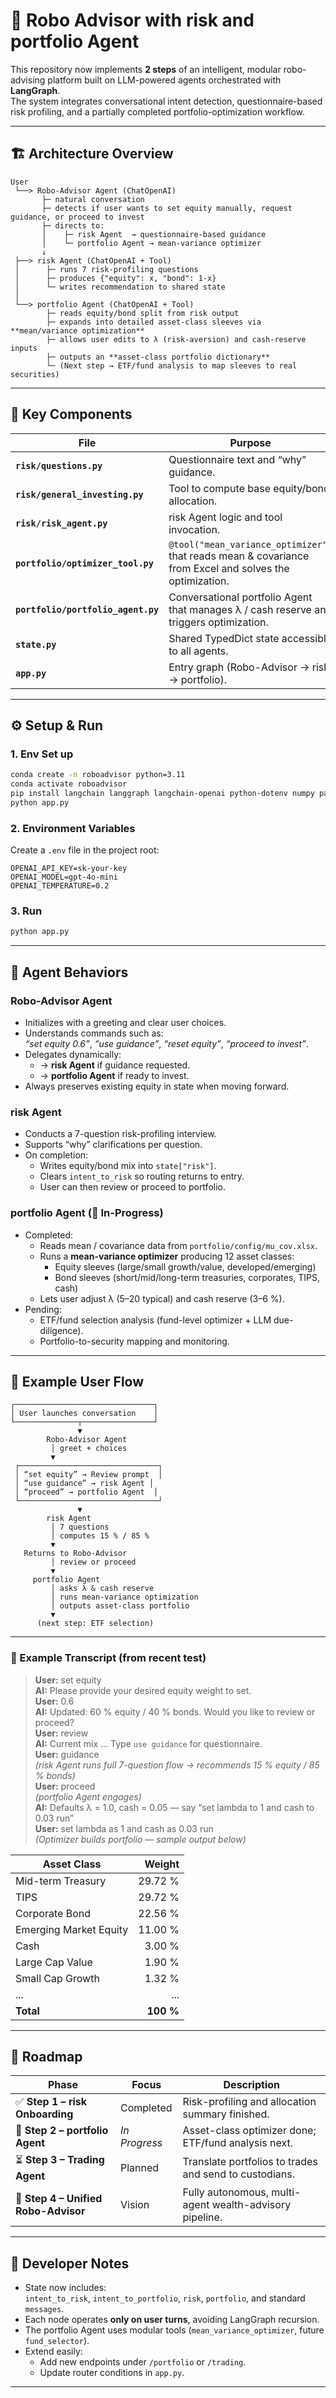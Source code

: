 # 🧠 Robo Advisor with risk and portfolio Agent

This repository now implements **2 steps** of an intelligent, modular robo-advising platform built on
LLM-powered agents orchestrated with **LangGraph**.  
The system integrates conversational intent detection, questionnaire-based risk profiling,
and a partially completed portfolio-optimization workflow.

---

## 🏗 Architecture Overview

```
User
 └──> Robo-Advisor Agent (ChatOpenAI)
       ├─ natural conversation
       ├─ detects if user wants to set equity manually, request guidance, or proceed to invest
       ├─ directs to:
       │    ├─ risk Agent  → questionnaire-based guidance
       │    └─ portfolio Agent → mean-variance optimizer
       ↓
 ├──> risk Agent (ChatOpenAI + Tool)
 │      ├─ runs 7 risk-profiling questions
 │      ├─ produces {"equity": x, "bond": 1-x}
 │      └─ writes recommendation to shared state
 │
 └──> portfolio Agent (ChatOpenAI + Tool)
        ├─ reads equity/bond split from risk output
        ├─ expands into detailed asset-class sleeves via **mean/variance optimization**
        ├─ allows user edits to λ (risk-aversion) and cash-reserve inputs
        ├─ outputs an **asset-class portfolio dictionary**
        └─ (Next step → ETF/fund analysis to map sleeves to real securities)
```

---

## 🧩 Key Components

| File | Purpose |
|------|----------|
| **`risk/questions.py`** | Questionnaire text and “why” guidance. |
| **`risk/general_investing.py`** | Tool to compute base equity/bond allocation. |
| **`risk/risk_agent.py`** | risk Agent logic and tool invocation. |
| **`portfolio/optimizer_tool.py`** | `@tool("mean_variance_optimizer")` that reads mean & covariance from Excel and solves the optimization. |
| **`portfolio/portfolio_agent.py`** | Conversational portfolio Agent that manages λ / cash reserve and triggers optimization. |
| **`state.py`** | Shared TypedDict state accessible to all agents. |
| **`app.py`** | Entry graph (Robo-Advisor → risk → portfolio). |

---

## ⚙️ Setup & Run

### 1. Env Set up
```bash
conda create -n roboadvisor python=3.11
conda activate roboadvisor
pip install langchain langgraph langchain-openai python-dotenv numpy pandas openpyxl
python app.py
```
### 2. Environment Variables
Create a `.env` file in the project root:
```
OPENAI_API_KEY=sk-your-key
OPENAI_MODEL=gpt-4o-mini
OPENAI_TEMPERATURE=0.2
```

### 3. Run
```bash
python app.py
```
---

## 🧠 Agent Behaviors

### Robo-Advisor Agent
- Initializes with a greeting and clear user choices.  
- Understands commands such as:  
  *“set equity 0.6”*, *“use guidance”*, *“reset equity”*, *“proceed to invest”*.  
- Delegates dynamically:
  - → **risk Agent** if guidance requested.  
  - → **portfolio Agent** if ready to invest.  
- Always preserves existing equity in state when moving forward.

### risk Agent
- Conducts a 7-question risk-profiling interview.  
- Supports “why” clarifications per question.  
- On completion:
  - Writes equity/bond mix into `state["risk"]`.  
  - Clears `intent_to_risk` so routing returns to entry.  
  - User can then review or proceed to portfolio.

### portfolio Agent  (🧩 In-Progress)
- Completed:  
  - Reads mean / covariance data from `portfolio/config/mu_cov.xlsx`.  
  - Runs a **mean-variance optimizer** producing 12 asset classes:  
    - Equity sleeves (large/small growth/value, developed/emerging)  
    - Bond sleeves (short/mid/long-term treasuries, corporates, TIPS, cash)  
  - Lets user adjust λ (5–20 typical) and cash reserve (3–6 %).  
- Pending:  
  - ETF/fund selection analysis (fund-level optimizer + LLM due-diligence).  
  - Portfolio-to-security mapping and monitoring.  

---

## 🧭 Example User Flow

```
┌───────────────────────────────┐
│ User launches conversation    │
└──────────────┬────────────────┘
               ▼
        Robo-Advisor Agent
         │ greet + choices
         ▼
 ┌───────────────────────────────┐
 │ “set equity” → Review prompt  │
 │ “use guidance” → risk Agent │
 │ “proceed” → portfolio Agent  │
 └───────────────────────────────┘
               ▼
        risk Agent
         │ 7 questions
         │ computes 15 % / 85 %
         ▼
   Returns to Robo-Advisor
         │ review or proceed
         ▼
     portfolio Agent
         │ asks λ & cash reserve
         │ runs mean-variance optimization
         │ outputs asset-class portfolio
         ▼
      (next step: ETF selection)
```

---

### 🧪 Example Transcript (from recent test)

> **User:** set equity  
> **AI:** Please provide your desired equity weight to set.  
> **User:** 0.6  
> **AI:** Updated: 60 % equity / 40 % bonds. Would you like to review or proceed?  
> **User:** review  
> **AI:** Current mix … Type `use guidance` for questionnaire.  
> **User:** guidance  
> *(risk Agent runs full 7-question flow → recommends 15 % equity / 85 % bonds)*  
> **User:** proceed  
> *(portfolio Agent engages)*  
> **AI:** Defaults λ = 1.0, cash = 0.05 — say “set lambda to 1 and cash to 0.03 run”  
> **User:** set lambda as 1 and cash as 0.03 run  
> *(Optimizer builds portfolio — sample output below)*  

| Asset Class | Weight |
|--------------|-------:|
| Mid-term Treasury | 29.72 % |
| TIPS | 29.72 % |
| Corporate Bond | 22.56 % |
| Emerging Market Equity | 11.00 % |
| Cash | 3.00 % |
| Large Cap Value | 1.90 % |
| Small Cap Growth | 1.32 % |
| ... | ... |
| **Total** | **100 %** |

---

## 🔮 Roadmap

| Phase | Focus | Description |
|--------|--------|-------------|
| ✅ **Step 1 – risk Onboarding** | Completed | Risk-profiling and allocation summary finished. |
| 🧩 **Step 2 – portfolio Agent** | *In Progress* | Asset-class optimizer done; ETF/fund analysis next. |
| ⏳ **Step 3 – Trading Agent** | Planned | Translate portfolios to trades and send to custodians. |
| 🚀 **Step 4 – Unified Robo-Advisor** | Vision | Fully autonomous, multi-agent wealth-advisory pipeline. |

---

## 🧰 Developer Notes

- State now includes:  
  `intent_to_risk`, `intent_to_portfolio`, `risk`, `portfolio`, and standard `messages`.  
- Each node operates **only on user turns**, avoiding LangGraph recursion.  
- The portfolio Agent uses modular tools (`mean_variance_optimizer`, future `fund_selector`).  
- Extend easily:
  - Add new endpoints under `/portfolio` or `/trading`.  
  - Update router conditions in `app.py`.

---